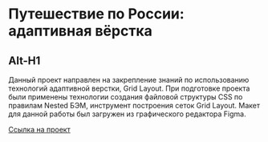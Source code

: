 # Путешествие по России: адаптивная вёрстка
Alt-H1
------
Данный проект направлен на закрепление знаний по использованию технологий адаптивной верстки, Grid Layout.  При подготовке проекта были применены технологии создания файловой структуры CSS по правилам Nested БЭМ,  инструмент построения сеток Grid Layout.
Макет для данной работы был загружен из графического редактора Figma.

[Ссылка на проект](https://AlexeiGolubchikov.github.io/russian-travel/index.html)
